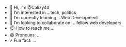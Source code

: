 - 👋 Hi, I’m @Calizy40
- 👀 I’m interested in ...tech, politics
- 🌱 I’m currently learning ...Web Development 
- 💞️ I’m looking to collaborate on ... fellow web developers
- 📫 How to reach me ...
- 😄 Pronouns: ...
- ⚡ Fun fact: ...

<!---
Calizy40/Calizy40 is a ✨ special ✨ repository because its `README.md` (this file) appears on your GitHub profile.
You can click the Preview link to take a look at your changes.
--->
